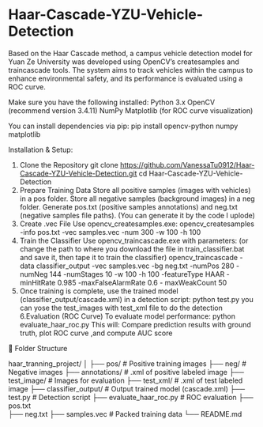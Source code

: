 # Haar-Cascade-YZU-Vehicle-Detection
Based on the Haar Cascade method, a campus vehicle detection model for Yuan Ze University was developed using OpenCV’s createsamples and traincascade tools. The system aims to track vehicles within the campus to enhance environmental safety, and its performance is evaluated using a ROC curve.


Make sure you have the following installed:
Python 3.x
OpenCV (recommend version 3.4.11)
NumPy
Matplotlib (for ROC curve visualization)

You can install dependencies via pip:
pip install opencv-python numpy matplotlib

Installation & Setup:
1. Clone the Repository
   git clone https://github.com/VanessaTu0912/Haar-Cascade-YZU-Vehicle-Detection.git
   cd Haar-Cascade-YZU-Vehicle-Detection
2. Prepare Training Data
   Store all positive samples (images with vehicles) in a pos folder.
   Store all negative samples (background images) in a neg folder.
   Generate pos.txt (positive samples annotations) and neg.txt (negative samples file paths).
   (You can generate it by the code I uplode)
3. Create .vec File
   Use opencv_createsamples.exe:
   opencv_createsamples -info pos.txt -vec samples.vec -num 300 -w 100 -h 100
4. Train the Classifier
   Use opencv_traincascade.exe with parameters: (or change the path to where you download the
   file in train_classifier.bat and save it, then tape it to train the classifier)
   opencv_traincascade -data classifier_output -vec samples.vec -bg neg.txt -numPos 280 -numNeg
   144 -numStages 10 -w 100 -h 100 -featureType HAAR -minHitRate 0.985 -maxFalseAlarmRate 0.6 -
   maxWeakCount 50
5. Once training is complete, use the trained model (classifier_output/cascade.xml) in a
   detection script:
   python test.py
   you can yose the test_images with test_xml file to do the detection
6.Evaluation (ROC Curve)
  To evaluate model performance:
  python evaluate_haar_roc.py
  This will: Compare prediction results with ground truth, plot ROC curve ,and compute AUC score

📂 Folder Structure

haar_tranning_project/
│
├── pos/                      # Positive training images
├── neg/                      # Negative images
├── annotations/              # .xml of positive labeled image
├── test_image/               # Images for evaluation
├── test_xml/                 # .xml of test labeled image
├── classifier_output/        # Output trained model (cascade.xml)
├── test.py                   # Detection script
├── evaluate_haar_roc.py      # ROC evaluation
├── pos.txt  
├── neg.txt 
├── samples.vec               # Packed training data
└── README.md
